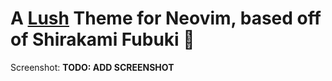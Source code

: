 A [Lush](https://github.com/rktjmp/lush.nvim) Theme for Neovim, based off of **Shirakami Fubuki** :corn:
===

Screenshot:
**TODO: ADD SCREENSHOT**
